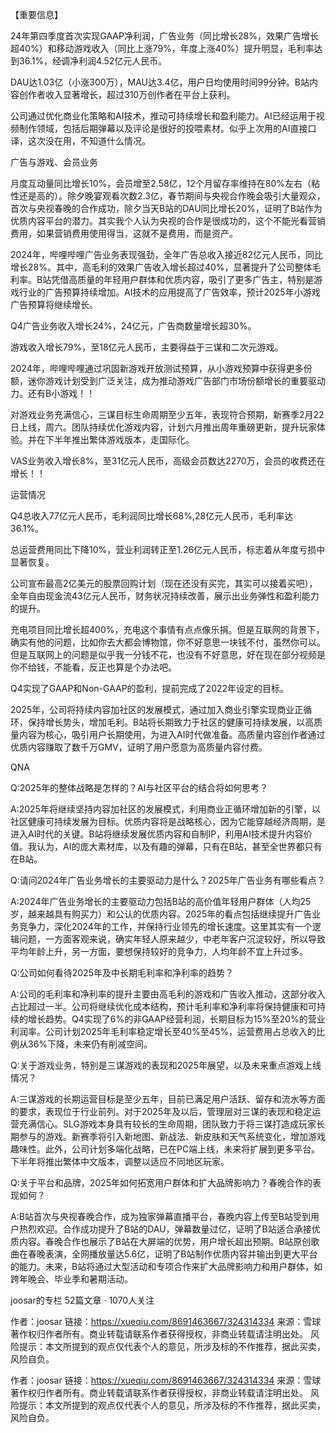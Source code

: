【重要信息】

24年第四季度首次实现GAAP净利润，广告业务（同比增长28%，效果广告增长超40%）和移动游戏收入（同比上涨79%，年度上涨40%）提升明显，毛利率达到36.1%，经调净利润4.52亿元人民币。

DAU达1.03亿（小涨300万），MAU达3.4亿，用户日均使用时间99分钟。B站内容创作者收入显著增长，超过310万创作者在平台上获利。

公司通过优化商业化策略和AI技术，推动可持续增长和盈利能力。AI已经运用于视频制作领域，包括后期弹幕以及评论是很好的投喂素材。似乎上次用的AI直接口译，这次没在用，不知道什么情况。

广告与游戏、会员业务

月度互动量同比增长10%，会员增至2.58亿，12个月留存率维持在80%左右（粘性还是高的）。除夕晚宴观看次数2.3亿，春节期间与央视合作晚会吸引大量观众，首次与央视春晚的合作成功，除夕当天B站的DAU同比增长20%，证明了B站作为优质内容平台的潜力。其实我个人认为央视的合作是很成功的，这个不能光看营销费用，如果营销费用使用得当，这就不是费用，而是资产。

2024年，哔哩哔哩广告业务表现强劲，全年广告总收入接近82亿元人民币，同比增长28%。其中，高毛利的效果广告收入增长超过40%，显著提升了公司整体毛利率。B站凭借高质量的年轻用户群体和优质内容，吸引了更多广告主，特别是游戏行业的广告预算持续增加。AI技术的应用提高了广告效率，预计2025年小游戏广告预算将继续增长。

Q4广告业务收入增长24%，24亿元，广告商数量增长超30%。

游戏收入增长79%，至18亿元人民币，主要得益于三谋和二次元游戏。

2024年，哔哩哔哩通过巩固新游戏开放测试预算，从小游戏预算中获得更多份额，迷你游戏计划受到广泛关注，成为推动游戏广告部门市场份额增长的重要驱动力。还有B小游戏！！

对游戏业务充满信心，三谋目标生命周期至少五年，表现符合预期，新赛季2月22日上线，周六。团队持续优化游戏内容，计划六月推出周年重磅更新，提升玩家体验。并在下半年推出繁体游戏版本，走国际化。

VAS业务收入增长8%，至31亿元人民币，高级会员数达2270万，会员的收费还在增长！！

运营情况

Q4总收入77亿元人民币，毛利润同比增长68%,28亿元人民币，毛利率达36.1%。

总运营费用同比下降10%，营业利润转正至1.26亿元人民币，标志着从年度亏损中显著恢复。

公司宣布最高2亿美元的股票回购计划（现在还没有买完，其实可以接着买吧），全年自由现金流43亿元人民币，财务状况持续改善，展示出业务弹性和盈利能力的提升。

充电项目同比增长超400%，充电这个事情有点点像乐捐。但是互联网的背景下，确实有他的问题，比如你去大都会博物馆，你不好意思一块钱不付，虽然你可以。但是互联网上的问题是似乎我一分钱不花，也没有不好意思，好在现在部分视频是你不给钱，不能看，反正也算是个办法吧。

Q4实现了GAAP和Non-GAAP的盈利，提前完成了2022年设定的目标。

2025年，公司将持续内容加社区的发展模式，通过加入商业引擎实现商业正循环，保持增长势头，增加毛利。B站将长期致力于社区的健康可持续发展，以高质量内容为核心，吸引用户长期使用，为进入AI时代做准备。高质量内容创作者通过优质内容赚取了数千万GMV，证明了用户愿意为高质量内容付费。

QNA

Q:2025年的整体战略是怎样的？AI与社区平台的结合将如何思考？

A:2025年将继续坚持内容加社区的发展模式，利用商业正循环增加新的引擎，以社区健康可持续发展为目标。优质内容将是战略核心，因为它能穿越经济周期，是进入AI时代的关键。B站将继续发展优质内容和自制IP，利用AI技术提升内容价值。我认为，AI的庞大素材库，以及有趣的弹幕，只有在B站，甚至全世界都只有在B站。

Q:请问2024年广告业务增长的主要驱动力是什么？2025年广告业务有哪些看点？

A:2024年广告业务增长的主要驱动力包括B站的高价值年轻用户群体（人均25岁，越来越具有购买力）和公认的优质内容。2025年的看点包括继续提升广告业务竞争力，深化2024年的工作，并保持行业领先的增长速度。这里其实有一个逻辑问题，一方面客观来说，确实年轻人原来越少，中老年客户沉淀较好，所以导致平均年龄上升，另一方面，要想保持较好的竞争力，人均年龄不宜上升过多。

Q:公司如何看待2025年及中长期毛利率和净利率的趋势？

A:公司的毛利率和净利率的提升主要由高毛利的游戏和广告收入推动，这部分收入占比超过一半。公司将继续优化成本结构，预计毛利率和净利率将保持健康和可持续的增长趋势。Q4实现了6%的非GAAP经营利润，长期目标为15%至20%的营业利润率。公司计划2025年毛利率稳定增长至40%至45%，运营费用占总收入的比例从36%下降，未来仍有削减空间。

Q:关于游戏业务，特别是三谋游戏的表现和2025年展望，以及未来重点游戏上线情况？

A:三谋游戏的长期运营目标是至少五年，目前已满足用户活跃、留存和流水等方面的要求，表现位于行业前列。对于2025年及以后，管理层对三谋的表现和稳定运营充满信心。SLG游戏本身具有较长的生命周期，团队致力于将三谋打造成玩家长期参与的游戏。新赛季将引入新地图、新战法、新皮肤和天气系统变化，增加游戏趣味性。此外，公司计划多端化战略，已在PC端上线，未来将扩展到更多平台。下半年将推出繁体中文版本，调整以适应不同地区玩家。

Q:关于平台和品牌，2025年如何拓宽用户群体和扩大品牌影响力？春晚合作的表现如何？

A:B站首次与央视春晚合作，成为独家弹幕直播平台，春晚内容上传至B站受到用户热烈欢迎。合作成功提升了B站的DAU，弹幕数量过亿，证明了B站适合承接优质内容。春晚合作也展示了B站在大屏端的优势，用户增长超出预期。B站原创歌曲在春晚表演，全网播放量达5.6亿，证明了B站制作优质内容并输出到更大平台的能力。未来，B站将通过大型活动和专项合作来扩大品牌影响力和用户群体，如跨年晚会、毕业季和暑期活动。


joosar的专栏
52篇文章 · 1070人关注


作者：joosar
链接：https://xueqiu.com/8691463667/324314334
来源：雪球
著作权归作者所有。商业转载请联系作者获得授权，非商业转载请注明出处。
风险提示：本文所提到的观点仅代表个人的意见，所涉及标的不作推荐，据此买卖，风险自负。

作者：joosar
链接：https://xueqiu.com/8691463667/324314334
来源：雪球
著作权归作者所有。商业转载请联系作者获得授权，非商业转载请注明出处。
风险提示：本文所提到的观点仅代表个人的意见，所涉及标的不作推荐，据此买卖，风险自负。